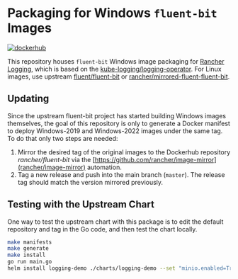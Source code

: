 # Packaging for Windows `fluent-bit` Images

[![dockerhub](https://img.shields.io/docker/v/rancher/fluent-bit?sort=semver&style=flat-square)](https://hub.docker.com/r/rancher/fluent-bit/tags)

This repository houses `fluent-bit` Windows image packaging for [Rancher Logging](https://rancher.com/docs/rancher/v2.5/en/logging/), which is based on the [kube-logging/logging-operator](https://github.com/kube-logging/logging-operator).
For Linux images, use upstream [fluent/fluent-bit](https://hub.docker.com/r/fluent/fluent-bit) or [rancher/mirrored-fluent-fluent-bit](https://hub.docker.com/r/rancher/mirrored-fluent-fluent-bit).

## Updating

Since the upstream fluent-bit project has started building Windows images themselves, the goal of this repository is only to generate a Docker manifest to deploy Windows-2019 and Windows-2022 images under the same tag. To do that only two steps are needed:

1. Mirror the desired tag of the original images to the Dockerhub repository *rancher/fluent-bit* via the [https://github.com/rancher/image-mirror](rancher/image-mirror) automation.
2. Tag a new release and push into the main branch (`master`). The release tag should match the version mirrored previously.

## Testing with the Upstream Chart

One way to test the upstream chart with this package is to edit the default repository and tag in the Go code, and then test the chart locally.

```sh
make manifests
make generate
make install
go run main.go
helm install logging-demo ./charts/logging-demo --set "minio.enabled=True"
```
